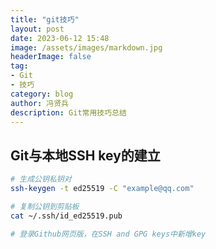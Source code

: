```yaml
---
title: "git技巧"
layout: post
date: 2023-06-12 15:48
image: /assets/images/markdown.jpg
headerImage: false
tag:
- Git
- 技巧
category: blog
author: 冯贤兵
description: Git常用技巧总结
---
```


## Git与本地SSH key的建立

```bash
# 生成公钥私钥对
ssh-keygen -t ed25519 -C "example@qq.com"

# 复制公钥到剪贴板
cat ~/.ssh/id_ed25519.pub

# 登录Github网页版，在SSH and GPG keys中新增key
```

